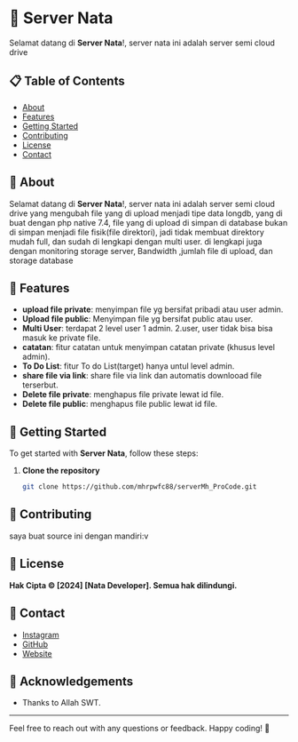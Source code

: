 # 🚀 Server Nata 

Selamat datang di **Server Nata**!, server nata ini adalah server semi cloud drive

## 📋 Table of Contents
- [About](#about)
- [Features](#features)
- [Getting Started](#getting-started)
- [Contributing](#contributing)
- [License](#license)
- [Contact](#contact)

## 📖 About

Selamat datang di **Server Nata**!, server nata ini adalah server semi cloud drive yang mengubah file yang di upload menjadi tipe data longdb, yang di buat dengan php native 7.4, file yang di upload di simpan di database bukan di simpan menjadi file fisik(file direktori), jadi tidak membuat direktory mudah full, dan sudah di lengkapi dengan multi user.
di lengkapi juga dengan monitoring storage server, Bandwidth ,jumlah file di upload, dan storage database

## 🌟 Features

- **upload file private**: menyimpan file yg bersifat pribadi atau user admin.
- **Upload file public**: Menyimpan file yg bersifat public atau user.
- **Multi User**: terdapat 2 level user 1 admin. 2.user, user tidak bisa bisa masuk ke private file.
- **catatan**: fitur catatan untuk menyimpan catatan private (khusus level admin).
- **To Do List**: fitur To do List(target) hanya untul level admin.
- **share file via link**: share file via link dan automatis downlooad file terserbut.
- **Delete file private**: menghapus file private lewat id file.
- **Delete file public**: menghapus file public lewat id file.

## 🚀 Getting Started

To get started with **Server Nata**, follow these steps:

1. **Clone the repository**
    ```bash
    git clone https://github.com/mhrpwfc88/serverMh_ProCode.git
    ```

## 💬 Contributing

saya buat source ini dengan mandiri:v

## 📄 License

**Hak Cipta © [2024] [Nata Developer]. Semua hak dilindungi.**


## 📱 Contact

- [Instagram](https://www.instagram.com/nata_wfc/)
- [GitHub](https://github.com/mhrpwfc88)
- [Website](https://mhprocode.my.id)


## 🙌 Acknowledgements

- Thanks to Allah SWT.


---

Feel free to reach out with any questions or feedback. Happy coding! 🎉

